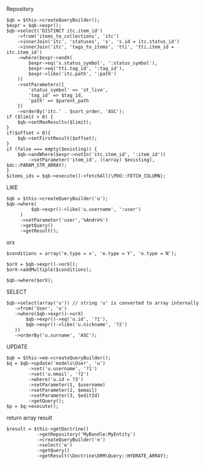 Repository

	$qb = $this->createQueryBuilder();
	$expr = $qb->expr();
	$qb->select('DISTINCT itc.item_id')
	    ->from('items_to_collections', 'itc')
	    ->innerJoin('itc', 'statuses', 's', 's.id = itc.status_id')
	    ->innerJoin('itc', 'tags_to_items', 'tti', 'tti.item_id = itc.item_id')
	    ->where($expr->andX(
	        $expr->eq('s.status_symbol', ':status_symbol'),
	        $expr->eq('tti.tag_id', ':tag_id'),
	        $expr->like('itc.path', ':path')
	    ))
	    ->setParameters([
	        'status_symbol' => 'st_live',
	        'tag_id' => $tag_id,
	        'path' => $parent_path
	    ])
	    ->orderBy('itc.' . $sort_order, 'ASC');
	if ($limit > 0) {
	    $qb->setMaxResults($limit);
	}
	if($offset > 0){
	    $qb->setFirstResult($offset);   
	}
	if (false === empty($existing)) {
	    $qb->andWhere($expr->notIn('itc.item_id', ':item_id'))
	        ->setParameter('item_id', ((array) $existing), $dc::PARAM_STR_ARRAY);
	}
	$items_ids = $qb->execute()->fetchAll(\PDO::FETCH_COLUMN);

LIKE  

	$qb = $this->createQueryBuilder('u');
	$qb->where(
	         $qb->expr()->like('u.username', ':user')
	     )
	     ->setParameter('user','%Andre%')
	     ->getQuery()
	     ->getResult();

orx  

	$conditions = array('e.type = x', 'e.type = Y', 'e.type = N');
	
	$orX = $qb->expr()->orX();
	$orX->addMultiple($conditions);
	
	$qb->where($orX);

SELECT  

	$qb->select(array('u')) // string 'u' is converted to array internally
	   ->from('User', 'u')
	   ->where($qb->expr()->orX(
	       $qb->expr()->eq('u.id', '?1'),
	       $qb->expr()->like('u.nickname', '?2')
	   ))
	   ->orderBy('u.surname', 'ASC');

UPDATE

	$qb = $this->em->createQueryBuilder();
	$q = $qb->update('models\User', 'u')
	        ->set('u.username', '?1')
	        ->set('u.email', '?2')
	        ->where('u.id = ?3')
	        ->setParameter(1, $username)
	        ->setParameter(2, $email)
	        ->setParameter(3, $editId)
	        ->getQuery();
	$p = $q->execute();

return array result  


	$result = $this->getDoctrine()
               ->getRepository('MyBundle:MyEntity')
               ->createQueryBuilder('e')
               ->select('e')
               ->getQuery()
               ->getResult(\Doctrine\ORM\Query::HYDRATE_ARRAY);